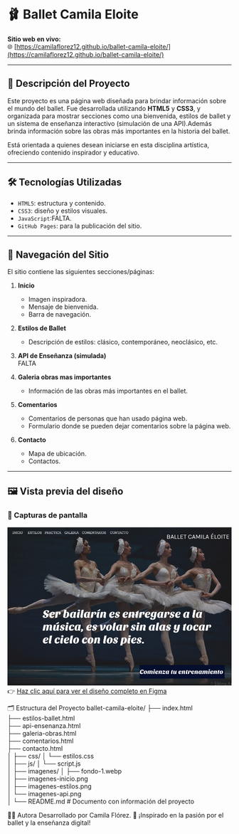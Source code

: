 # 🩰 Ballet Camila Eloite
**Sitio web en vivo:**  
🌐 [https://camilaflorez12.github.io/ballet-camila-eloite/](https://camilaflorez12.github.io/ballet-camila-eloite/)

---

## 🎯 Descripción del Proyecto

Este proyecto es una página web diseñada para brindar información sobre el mundo del ballet. Fue desarrollada utilizando **HTML5** y **CSS3**, y organizada para mostrar secciones como una bienvenida, estilos de ballet y un sistema de enseñanza interactivo (simulación de una API).Además brinda información sobre las obras más importantes en la historia del ballet.

Está orientada a quienes desean iniciarse en esta disciplina artística, ofreciendo contenido inspirador y educativo.

---

## 🛠️ Tecnologías Utilizadas

- `HTML5`: estructura y contenido.
- `CSS3`: diseño y estilos visuales.
- `JavaScript`:FALTA.
- `GitHub Pages`: para la publicación del sitio.

---

## 🧭 Navegación del Sitio

El sitio contiene las siguientes secciones/páginas:

1. **Inicio**  
   - Imagen inspiradora.
   - Mensaje de bienvenida.
   - Barra de navegación.

2. **Estilos de Ballet**  
   - Descripción de estilos: clásico, contemporáneo, neoclásico, etc.

3. **API de Enseñanza (simulada)**  
   FALTA
4. **Galeria obras mas importantes**
   - Información de las obras más importantes en el ballet.
5. **Comentarios**
   - Comentarios de personas que han usado página web.
   - Formulario donde se pueden dejar comentarios sobre la página web.
6. **Contacto**
   - Mapa de ubicación.
   - Contactos.
---

## 🖼️ Vista previa del diseño

### 📸 Capturas de pantalla

![Maquetación de la página](./img/maquetacion.png)
👉 [Haz clic aquí para ver el diseño completo en Figma](https://www.figma.com/design/tdbwcx8uqFA1bfWPZVJITh/Sin-t%C3%ADtulo?node-id=0-1&t=FU4PwPslRLuPJ7bN-1)

🗂️ Estructura del Proyecto
ballet-camila-eloite/
├── index.html                
├── estilos-ballet.html         
├── api-ensenanza.html        
├── galeria-obras.html         
├── comentarios.html            
├── contacto.html              
│
├── css/
│   └── estilos.css       
│
├── js/
│   └── script.js             
│
├── imagenes/
│   ├── fondo-1.webp           
│   ├── imagenes-inicio.png   
│   ├── imagenes-estilos.png   
│   └── imagenes-api.png       
│
└── README.md                   # Documento con información del proyecto


👩‍🎨 Autora
Desarrollado por Camila Flórez.
💬 ¡Inspirado en la pasión por el ballet y la enseñanza digital!

